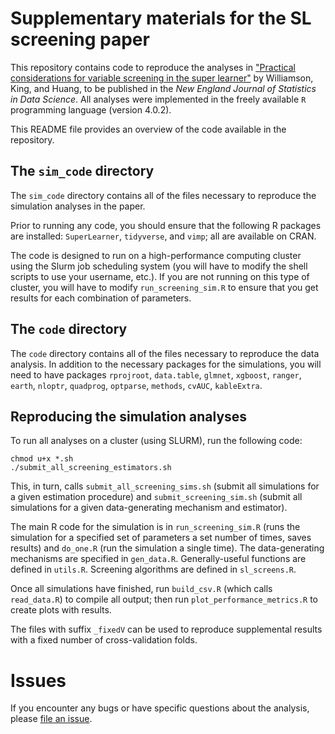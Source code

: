 # Supplementary materials for the SL screening paper

This repository contains code to reproduce the analyses in ["Practical considerations for variable screening in the super learner"](https://arxiv.org/abs/2311.03313) by Williamson, King, and Huang, to be published in the _New England Journal of Statistics in Data Science_. All analyses were implemented in the freely available `R` programming language (version 4.0.2). 

This README file provides an overview of the code available in the repository.

## The `sim_code` directory

The `sim_code` directory contains all of the files necessary to reproduce the simulation analyses in the paper.

Prior to running any code, you should ensure that the following R packages are installed: `SuperLearner`, `tidyverse`, and `vimp`; all are available on CRAN.

The code is designed to run on a high-performance computing cluster using the Slurm job scheduling system (you will have to modify the shell scripts to use your username, etc.). If you are not running on this type of cluster, you will have to modify `run_screening_sim.R` to ensure that you get results for each combination of parameters.

## The `code` directory

The `code` directory contains all of the files necessary to reproduce the data analysis. In addition to the necessary packages for the simulations, you will need to have packages `rprojroot`, `data.table`, `glmnet`, `xgboost`, `ranger`, `earth`, `nloptr`, `quadprog`, `optparse`, `methods`, `cvAUC`, `kableExtra`.

## Reproducing the simulation analyses

To run all analyses on a cluster (using SLURM), run the following code:
```
chmod u+x *.sh
./submit_all_screening_estimators.sh
```

This, in turn, calls `submit_all_screening_sims.sh` (submit all simulations for a given estimation procedure) and `submit_screening_sim.sh` (submit all simulations for a given data-generating mechanism and estimator).

The main R code for the simulation is in `run_screening_sim.R` (runs the simulation for a specified set of parameters a set number of times, saves results) and `do_one.R` (run the simulation a single time). The data-generating mechanisms are specified in `gen_data.R`. Generally-useful functions are defined in `utils.R`. Screening algorithms are defined in `sl_screens.R`.

Once all simulations have finished, run `build_csv.R` (which calls `read_data.R`) to compile all output; then run `plot_performance_metrics.R` to create plots with results.

The files with suffix `_fixedV` can be used to reproduce supplemental results with a fixed number of cross-validation folds.

# Issues

If you encounter any bugs or have specific questions about the analysis, please [file an issue](https://github.com/bdwilliamson/sl_screening_supplementary/issues).